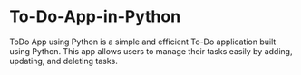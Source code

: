 # To-Do-App-in-Python
ToDo App using Python is a simple and efficient To-Do application built using Python. This app allows users to manage their tasks easily by adding, updating, and deleting tasks.
